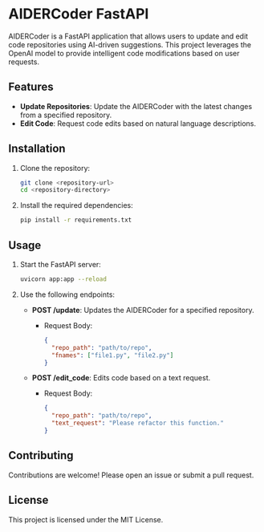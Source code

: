 # AIDERCoder FastAPI

AIDERCoder is a FastAPI application that allows users to update and edit code repositories using AI-driven suggestions. This project leverages the OpenAI model to provide intelligent code modifications based on user requests.

## Features

- **Update Repositories**: Update the AIDERCoder with the latest changes from a specified repository.
- **Edit Code**: Request code edits based on natural language descriptions.

## Installation

1. Clone the repository:
   ```bash
   git clone <repository-url>
   cd <repository-directory>
   ```

2. Install the required dependencies:
   ```bash
   pip install -r requirements.txt
   ```

## Usage

1. Start the FastAPI server:
   ```bash
   uvicorn app:app --reload
   ```

2. Use the following endpoints:

   - **POST /update**: Updates the AIDERCoder for a specified repository.
     - Request Body:
       ```json
       {
         "repo_path": "path/to/repo",
         "fnames": ["file1.py", "file2.py"]
       }
       ```

   - **POST /edit_code**: Edits code based on a text request.
     - Request Body:
       ```json
       {
         "repo_path": "path/to/repo",
         "text_request": "Please refactor this function."
       }
       ```

## Contributing

Contributions are welcome! Please open an issue or submit a pull request.

## License

This project is licensed under the MIT License.
